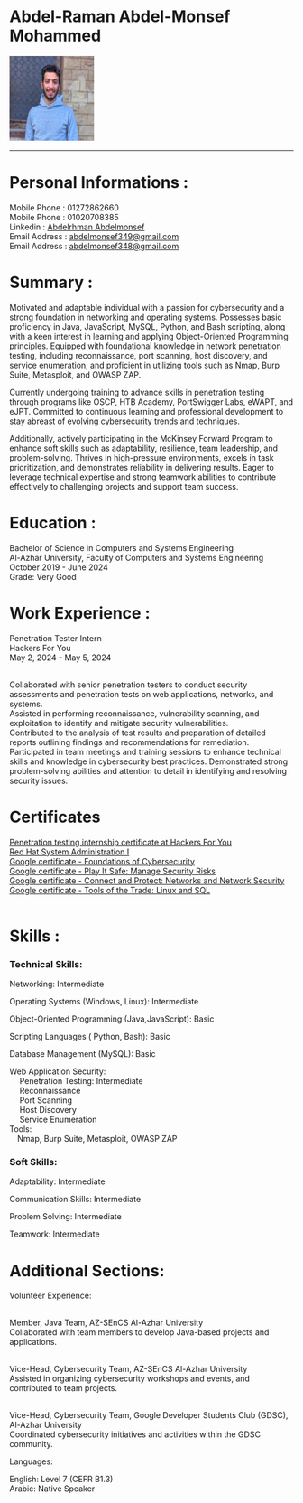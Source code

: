 # Abdel-Raman Abdel-Monsef Mohammed
<img src="photo/pic.jpg" alt="Personal Picture" width="150" height="150">
<br>
<hr>

# Personal Informations :

Mobile Phone : 01272862660<br>
Mobile Phone : 01020708385<br>
Linkedin : <a href="https://www.linkedin.com/in/abdelrhman-abdelmonsef-48aa281ab/"> Abdelrhman Abdelmonsef </a> <br>
Email Address : abdelmonsef349@gmail.com<br>
Email Address : abdelmonsef348@gmail.com<br>


# Summary : 

<p>
Motivated and adaptable individual with a passion for cybersecurity and a strong foundation in networking and operating systems. Possesses basic proficiency in Java, JavaScript, MySQL, Python, and Bash scripting, along with a keen interest in learning and applying Object-Oriented Programming principles. Equipped with foundational knowledge in network penetration testing, including reconnaissance, port scanning, host discovery, and service enumeration, and proficient in utilizing tools such as Nmap, Burp Suite, Metasploit, and OWASP ZAP.

Currently undergoing training to advance skills in penetration testing through programs like OSCP, HTB Academy, PortSwigger Labs, eWAPT, and eJPT. Committed to continuous learning and professional development to stay abreast of evolving cybersecurity trends and techniques.

Additionally, actively participating in the McKinsey Forward Program to enhance soft skills such as adaptability, resilience, team leadership, and problem-solving. Thrives in high-pressure environments, excels in task prioritization, and demonstrates reliability in delivering results. Eager to leverage technical expertise and strong teamwork abilities to contribute effectively to challenging projects and support team success.
</p>

# Education :

Bachelor of Science in Computers and Systems Engineering<br>
Al-Azhar University, Faculty of Computers and Systems Engineering<br>
October 2019 - June 2024 <br>
Grade: Very Good<br>


# Work Experience :


Penetration Tester Intern<br>
Hackers For You<br>
May 2, 2024 - May 5, 2024 <br><br>

Collaborated with senior penetration testers to conduct security assessments and penetration tests on web applications, networks, and systems.<br>
Assisted in performing reconnaissance, vulnerability scanning, and exploitation to identify and mitigate security vulnerabilities.<br>
Contributed to the analysis of test results and preparation of detailed reports outlining findings and recommendations for remediation.<br>
Participated in team meetings and training sessions to enhance technical skills and knowledge in cybersecurity best practices.
Demonstrated strong problem-solving abilities and attention to detail in identifying and resolving security issues.<br>

# Certificates
<a href="/certificates/Hackers_For_you_intern_cert.png">Penetration testing internship certificate at Hackers For You
</a><br>
<a href="certificates/mlang_enCourse_Certificate_Enmlangmlang_ar___mlang.pdf">Red Hat System Administration I</a><br>
<a href="certificates/Coursera 62QY3G5YL8MZ.pdf">Google certificate - Foundations of Cybersecurity</a><br>
<a href="certificates/Coursera M7NZDA9943MN.pdf">Google certificate - Play It Safe: Manage Security Risks</a><br>
<a href="certificates/Coursera M4T8D89EFANG.pdf">Google certificate - Connect and Protect: Networks and Network Security</a><br>
<a href="certificates/Coursera VKAPSSTPLL5W.pdf">Google certificate - Tools of the Trade: Linux and SQL</a><br><br>

# Skills :

### Technical Skills:

Networking: Intermediate<br>

Operating Systems (Windows, Linux): Intermediate<br>

Object-Oriented Programming (Java,JavaScript): Basic<br>

Scripting Languages ( Python, Bash): Basic<br>

Database Management (MySQL): Basic<br>

Web Application Security:<br>
&emsp; Penetration Testing: Intermediate<br>
&emsp; Reconnaissance<br>
&emsp; Port Scanning<br>
&emsp; Host Discovery<br>
&emsp; Service Enumeration<br>
Tools:<br>
&emsp;Nmap, Burp Suite, Metasploit, OWASP ZAP

### Soft Skills:

Adaptability: Intermediate<br>

Communication Skills: Intermediate<br>

Problem Solving: Intermediate<br>

Teamwork: Intermediate<br>


# Additional Sections:

Volunteer Experience:

<br>Member, Java Team, AZ-SEnCS Al-Azhar University
<br>Collaborated with team members to develop Java-based projects and applications.

<br>Vice-Head, Cybersecurity Team, AZ-SEnCS Al-Azhar University
<br>Assisted in organizing cybersecurity workshops and events, and contributed to team projects.

<br>Vice-Head, Cybersecurity Team, Google Developer Students Club (GDSC), Al-Azhar University<br>
Coordinated cybersecurity initiatives and activities within the GDSC community.<br>

Languages:<br>

English: Level 7 (CEFR B1.3)<br>
Arabic: Native Speaker
